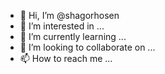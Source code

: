 - 👋 Hi, I’m @shagorhosen
- 👀 I’m interested in ...
- 🌱 I’m currently learning ...
- 💞️ I’m looking to collaborate on ...
- 📫 How to reach me ...

<!---
shagorhosen/shagorhosen is a ✨ special ✨ repository because its `README.md` (this file) appears on your GitHub profile.
You can click the Preview link to take a look at your changes.
--->
